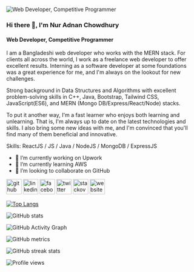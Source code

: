 ![Web Developer, Competitive Programmer](https://media-exp1.licdn.com/dms/image/C5616AQEOUF2GSlJ-GA/profile-displaybackgroundimage-shrink_350_1400/0/1653956509632?e=1659571200&v=beta&t=QzWPMTcNfoS3DVO7WYEu5LeD0jb1abGMhAA-FTVd9b4)


### Hi there 👋, I'm Nur Adnan Chowdhury
#### Web Developer, Competitive Programmer


I am a Bangladeshi web developer who works with the MERN stack.
For clients all across the world, I work as a freelance web developer to offer excellent results. Interning as a software developer at some foundations was a great experience for me, and I'm always on the lookout for new challenges.

Strong background in Data Structures and Algorithms with excellent problem-solving skills in C++, Java, Bootstrap, Tailwind CSS, JavaScript(ES6), and MERN (Mongo DB/Express/React/Node) stacks.

To put it another way, I'm a fast learner who enjoys both learning and unlearning. That is, I'm always up to date on the latest technologies and skills. I also bring some new ideas with me, and I'm convinced that you'll find many of them beneficial and innovative.


Skills: ReactJS / JS / Java / NodeJS / MongoDB / ExpressJS 

- 🔭 I’m currently working on Upwork 
- 🌱 I’m currently learning AWS 
- 👯 I’m looking to collaborate on GitHub 


[<img src='https://cdn.jsdelivr.net/npm/simple-icons@3.0.1/icons/github.svg' alt='github' height='40'>](https://github.com/Nur-Adnan)  [<img src='https://cdn.jsdelivr.net/npm/simple-icons@3.0.1/icons/linkedin.svg' alt='linkedin' height='40'>](https://www.linkedin.com/in/nur-adnan-chowdhury/)  [<img src='https://cdn.jsdelivr.net/npm/simple-icons@3.0.1/icons/facebook.svg' alt='facebook' height='40'>](https://www.facebook.com/https://www.facebook.com/nuradnanchowdhury/)  [<img src='https://cdn.jsdelivr.net/npm/simple-icons@3.0.1/icons/twitter.svg' alt='twitter' height='40'>](https://twitter.com/NurAdnanChowdhu)  [<img src='https://cdn.jsdelivr.net/npm/simple-icons@3.0.1/icons/stackoverflow.svg' alt='stackoverflow' height='40'>](https://stackoverflow.com/users/nur-adnan-chowdhury-anik)  [<img src='https://cdn.jsdelivr.net/npm/simple-icons@3.0.1/icons/icloud.svg' alt='website' height='40'>](https://assignment-12-ce486.web.app/)  

[![Top Langs](https://github-readme-stats.vercel.app/api/top-langs/?username=Nur-Adnan)](https://github.com/anuraghazra/github-readme-stats)

![GitHub stats](https://github-readme-stats.vercel.app/api?username=Nur-Adnan&show_icons=true)  

![GitHub Activity Graph](https://activity-graph.herokuapp.com/graph?username=Nur-Adnan)  

![GitHub metrics](https://metrics.lecoq.io/Nur-Adnan)  

![GitHub streak stats](https://github-readme-streak-stats.herokuapp.com/?user=Nur-Adnan)  

![Profile views](https://gpvc.arturio.dev/Nur-Adnan)  
